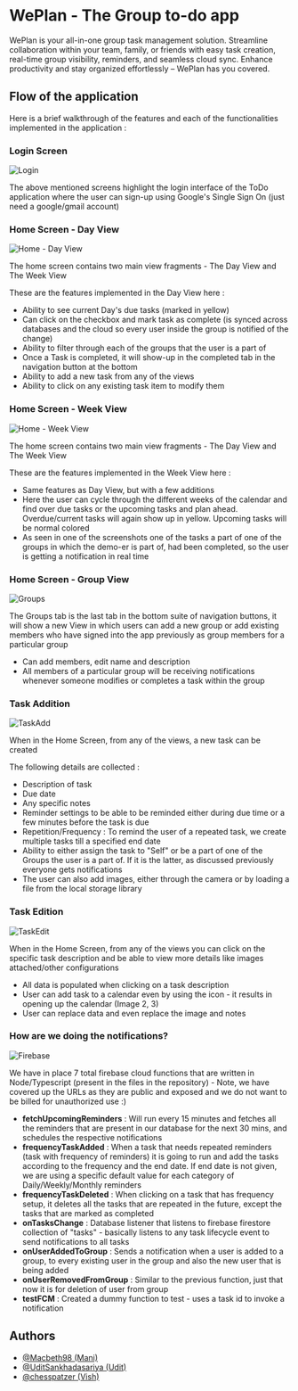 # WePlan - The Group to-do app
 
WePlan is your all-in-one group task management solution. Streamline collaboration within your team, family, or friends with easy task creation, real-time group visibility, reminders, and seamless cloud sync. Enhance productivity and stay organized effortlessly – WePlan has you covered.
 
 
## Flow of the application
 
Here is a brief walkthrough of the features and each of the functionalities implemented in the application :
 
### Login Screen
![Login](https://i.imgur.com/ZUHtjhU.png)
 
The above mentioned screens highlight the login interface of the ToDo application where the user can sign-up using Google's Single Sign On (just need a google/gmail account)
 
 
### Home Screen - Day View
![Home - Day View](https://i.imgur.com/e987c8E.png)
 
The home screen contains two main view fragments - The Day View and The Week View
 
These are the features implemented in the Day View here :
 
- Ability to see current Day's due tasks (marked in yellow)
- Can click on the checkbox and mark task as complete (is synced across databases and the cloud so every user inside the group is notified of the change)
- Ability to filter through each of the groups that the user is a part of
- Once a Task is completed, it will show-up in the completed tab in the navigation button at the bottom
- Ability to add a new task from any of the views
- Ability to click on any existing task item to modify them
 
### Home Screen - Week View
![Home - Week View](https://i.imgur.com/ImT47ol.png)
 
The home screen contains two main view fragments - The Day View and The Week View
 
These are the features implemented in the Week View here :
 
- Same features as Day View, but with a few additions
- Here the user can cycle through the different weeks of the calendar and find over due tasks or the upcoming tasks and plan ahead. Overdue/current tasks will again show up in yellow. Upcoming tasks will be normal colored
- As seen in one of the screenshots one of the tasks a part of one of the groups in which the demo-er is part of, had been completed, so the user is getting a notification in real time
 
### Home Screen - Group View
![Groups](https://i.imgur.com/1ZfR4Eq.png)
 
The Groups tab is the last tab in the bottom suite of navigation buttons, it will show a new View in which users can add a new group or add existing members who have signed into the app previously as group members for a particular group
 
- Can add members, edit name and description
- All members of a particular group will be receiving notifications whenever someone modifies or completes a task within the group
 
 
### Task Addition
![TaskAdd](https://i.imgur.com/8yj6g8Y.png)
 
When in the Home Screen, from any of the views, a new task can be created
 
The following details are collected :
 
- Description of task
- Due date 
- Any specific notes 
- Reminder settings to be able to be reminded either during due time or a few minutes before the task is due
- Repetition/Frequency : To remind the user of a repeated task, we create multiple tasks till a specified end date
- Ability to either assign the task to "Self" or be a part of one of the Groups the user is a part of. If it is the latter, as discussed previously everyone gets notifications
- The user can also add images, either through the camera or by loading a file from the local storage library
 
 
### Task Edition
![TaskEdit](https://i.imgur.com/BHn97jP.png)
 
When in the Home Screen, from any of the views you can click on the specific task description and be able to view more details like images attached/other configurations
 
- All data is populated when clicking on a task description
- User can add task to a calendar even by using the icon - it results in opening up the calendar (Image 2, 3)
- User can replace data and even replace the image and notes
 
 
### How are we doing the notifications?
 
![Firebase](https://i.imgur.com/bFu2smf.png)
 
We have in place 7 total firebase cloud functions that are written in Node/Typescript (present in the files in the repository) - Note, we have covered up the URLs as they are public and exposed and we do not want to be billed for unauthorized use :)
 
- **fetchUpcomingReminders** : Will run every 15 minutes and fetches all the reminders that are present in our database for the next 30 mins, and schedules the respective notifications
- **frequencyTaskAdded** : When a task that needs repeated reminders (task with frequency of reminders) it is going to run and add the tasks according to the frequency and the end date. If end date is not given, we are using a specific default value for each category of Daily/Weekly/Monthly reminders
- **frequencyTaskDeleted** : When clicking on a task that has frequency setup, it deletes all the tasks that are repeated in the future, except the tasks that are marked as completed
- **onTasksChange** : Database listener that listens to firebase firestore collection of "tasks" - basically listens to any task lifecycle event to send notifications to all tasks
- **onUserAddedToGroup** : Sends a notification when a user is added to a group, to every existing user in the group and also the new user that is being added
- **onUserRemovedFromGroup** : Similar to the previous function, just that now it is for deletion of user from group
- **testFCM** : Created a dummy function to test - uses a task id to invoke a notification
 
 
 
 
 
 
## Authors
 
- [@Macbeth98 (Mani)](https://www.github.com/Macbeth98)
- [@UditSankhadasariya (Udit)](https://www.github.com/UditSankhadasariya)
- [@chesspatzer (Vish)](https://www.github.com/chesspatzer)
 
 
 
